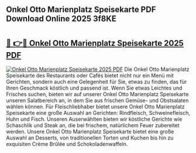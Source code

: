 ## Onkel Otto Marienplatz Speisekarte PDF Download Online 2025 3f8KE

# <h2><a href="http://gc5hid.nevu.top/?p=Onkel+Otto+Marienplatz+Speisekarte">🔗 👉🔴 Onkel Otto Marienplatz Speisekarte 2025 PDF</a></h2>

[![Onkel Otto Marienplatz Speisekarte 2025 PDF](https://i.imgur.com/dBaPXMq.png)](http://gc5hid.nevu.top/?p=Onkel+Otto+Marienplatz+Speisekarte)
Die Onkel Otto Marienplatz Speisekarte des Restaurants oder Cafés bietet nicht nur ein Menü mit Gerichten, sondern auch eine Gelegenheit für Sie, etwas zu finden, das für Ihren Geschmack köstlich und passend ist. Wenn Sie etwas Leichtes und Frisches suchen, bieten wir auf unserer Onkel Otto Marienplatz Speisekarte unseren Salatbereich an, in dem Sie aus frischen Gemüse- und Obstsalaten wählen können. Für Fleischliebhaber bietet unsere Onkel Otto Marienplatz Speisekarte eine große Auswahl an Gerichten: Rindfleisch, Schweinefleisch, Huhn und Fisch. Unseren Auserwählten bieten wir köstliche Gerichte wie Schaschlik und Steak an, die bei frischem, natürlichem Feuer zubereitet werden. Unsere Onkel Otto Marienplatz Speisekarte bietet eine große Auswahl an Desserts, von traditionellen Torten und Kuchen bis hin zu exquisiten Crème Brûlée und Schokoladenwaffeln.
